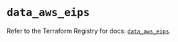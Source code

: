 # `data_aws_eips`

Refer to the Terraform Registry for docs: [`data_aws_eips`](https://registry.terraform.io/providers/hashicorp/aws/6.13.0/docs/data-sources/eips).
